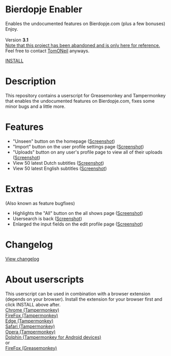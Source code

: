 # Bierdopje Enabler
Enables the undocumented features on Bierdopje.com (plus a few bonuses)
<BR/>
Enjoy.
<BR/><BR/>
Version <strong>3.1</strong><BR/>
<u>Note that this project has been abandoned and is only here for reference.</u> Feel free to contact <a href="https://github.com/TomONeill" target="_blank">TomONeil</a> anyways.

<A HREF="https://github.com/Bierdopje-Community/bierdopje-enabler/raw/master/bierdopje-enabler-latest.user.js">INSTALL</A>

# Description
This repository contains a userscript for Greasemonkey and Tampermonkey that enables the undocumented features on Bierdopje.com, fixes some minor bugs and a little more.

# Features
- "Unseen" button on the homepage (<A href="https://github.com/Bierdopje-Community/bierdopje-enabler/raw/master/screenshots/unseen.jpg" target="_blank">Screenshot</A>)
- "Import" button on the user profile settings page (<A href="https://github.com/Bierdopje-Community/bierdopje-enabler/raw/master/screenshots/import.jpg" target="_blank">Screenshot</A>)
- "Uploads" button on any user's profile page to view all of their uploads (<A href="https://github.com/Bierdopje-Community/bierdopje-enabler/raw/master/screenshots/user_uploads.jpg" target="_blank">Screenshot</A>)
- View 50 latest Dutch subtitles (<A href="https://github.com/Bierdopje-Community/bierdopje-enabler/raw/master/screenshots/50_latest_subtitles.jpg" target="_blank">Screenshot</A>)
- View 50 latest English subtitles (<A href="https://github.com/Bierdopje-Community/bierdopje-enabler/raw/master/screenshots/50_latest_subtitles.jpg" target="_blank">Screenshot</A>)

# Extras
(Also known as feature bugfixes)
- Highlights the "All" button on the all shows page (<A href="https://github.com/Bierdopje-Community/bierdopje-enabler/raw/master/screenshots/bugfix_all_shows_button.jpg" target="_blank">Screenshot</A>)
- Usersearch is back (<A href="https://github.com/Bierdopje-Community/bierdopje-enabler/raw/master/screenshots/usersearch.jpg" target="_blank">Screenshot</A>)
- Enlarged the input fields on the edit profile page (<A href="https://github.com/Bierdopje-Community/bierdopje-enabler/raw/master/screenshots/change_profile_settings.png" target="_blank">Screenshot</A>)

# Changelog
<A HREF="https://raw.githubusercontent.com/Bierdopje-Community/bierdopje-enabler/master/changelog.txt">View changelog</A>

# About userscripts
This userscript can be used in combination with a browser extension (depends on your browser). Install the extension for your browser first and click INSTALL above after.<BR/>
<A HREF="https://tampermonkey.net/?ext=dhdg&browser=chrome">Chrome (Tampermonkey)</A><BR/>
<A HREF="https://tampermonkey.net/?ext=dhdg&browser=firefox">FireFox (Tampermonkey)</A><BR/>
<A HREF="https://tampermonkey.net/?ext=dhdg&browser=edge">Edge (Tampermonkey)</A><BR/>
<A HREF="https://tampermonkey.net/?browser=safari">Safari (Tampermonkey)</A><BR/>
<A HREF="https://tampermonkey.net/?ext=dhdg&browser=opera">Opera (Tampermonkey)</A><BR/>
<A HREF="https://tampermonkey.net/?ext=dhdg&browser=dolphin">Dolphin (Tampermonkey for Android devices)</A><BR/>
or<BR/>
<A HREF="https://addons.mozilla.org/en-US/firefox/addon/greasemonkey/">FireFox (Greasemonkey)</A>
